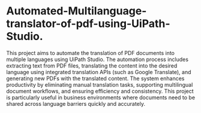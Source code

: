 # Automated-Multilanguage-translator-of-pdf-using-UiPath-Studio.

This project aims to automate the translation of PDF documents into multiple languages using UiPath Studio. The automation process includes extracting text from PDF files, translating the content into the desired language using integrated translation APIs (such as Google Translate), and generating new PDFs with the translated content. The system enhances productivity by eliminating manual translation tasks, supporting multilingual document workflows, and ensuring efficiency and consistency. This project is particularly useful in business environments where documents need to be shared across language barriers quickly and accurately.
